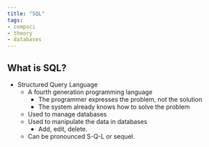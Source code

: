 ```yaml
---
title: "SQL"
tags:
- compsci
- theory
- databases
---
```


## What is SQL?

- Structured Query Language
	- A fourth generation programming language
		- The programmer expresses the problem, not the solution
		- The system already knows how to solve the problem
	- Used to manage databases
	- Used to manipulate the data in databases
		- Add, edit, delete.
	- Can be pronounced S-Q-L or sequel.
